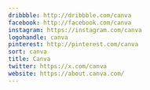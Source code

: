 ```yaml
---
dribbble: http://dribbble.com/canva
facebook: http://facebook.com/canva
instagram: https://instagram.com/canva
logohandle: canva
pinterest: http://pinterest.com/canva
sort: canva
title: Canva
twitter: https://x.com/canva
website: https://about.canva.com/
---
```

